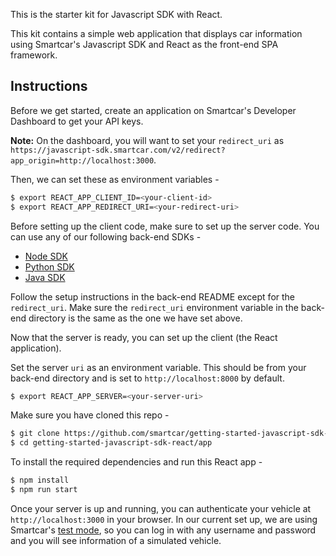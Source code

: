 This is the starter kit for Javascript SDK with React.

This kit contains a simple web application that displays car information using Smartcar's Javascript SDK and React as the front-end SPA framework.

## Instructions

Before we get started, create an application on Smartcar's Developer Dashboard to get your API keys.

**Note:** On the dashboard, you will want to set your `redirect_uri` as `https://javascript-sdk.smartcar.com/v2/redirect?app_origin=http://localhost:3000`.

Then, we can set these as environment variables -

```bash
$ export REACT_APP_CLIENT_ID=<your-client-id>
$ export REACT_APP_REDIRECT_URI=<your-redirect-uri>
```

Before setting up the client code, make sure to set up the server code. You can use any of our following back-end SDKs -

- [Node SDK](https://github.com/smartcar/getting-started-node-sdk)
- [Python SDK](https://github.com/smartcar/getting-started-python-sdk)
- [Java SDK](https://github.com/smartcar/getting-started-java-sdk)

Follow the setup instructions in the back-end README except for the `redirect_uri`. Make sure the `redirect_uri` environment variable in the back-end directory is the same as the one we have set above.

Now that the server is ready, you can set up the client (the React application).

Set the server `uri` as an environment variable. This should be from your back-end directory and is set to `http://localhost:8000` by default.

```bash
$ export REACT_APP_SERVER=<your-server-uri>
```

Make sure you have cloned this repo -

```bash
$ git clone https://github.com/smartcar/getting-started-javascript-sdk-react.git
$ cd getting-started-javascript-sdk-react/app
```

To install the required dependencies and run this React app -

```bash
$ npm install
$ npm run start
```

Once your server is up and running, you can authenticate your vehicle at `http://localhost:3000` in your browser. In our current set up, we are using Smartcar's [test mode](https://smartcar.com/docs/guides/testing/), so you can log in with any username and password and you will see information of a simulated vehicle.
